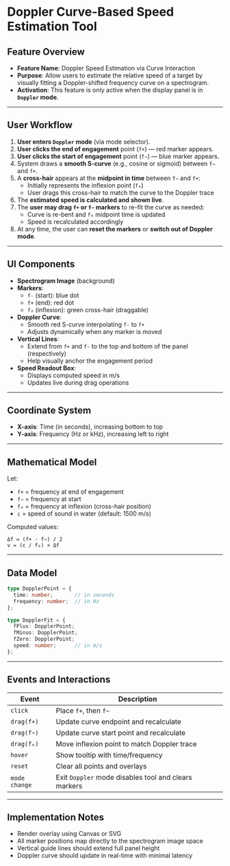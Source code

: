 # Doppler Curve-Based Speed Estimation Tool

## Feature Overview

- **Feature Name**: Doppler Speed Estimation via Curve Interaction
- **Purpose**: Allow users to estimate the relative speed of a target by visually fitting a Doppler-shifted frequency curve on a spectrogram.
- **Activation**: This feature is only active when the display panel is in **`Doppler` mode**.

---

## User Workflow

1. **User enters `Doppler` mode** (via mode selector).
2. **User clicks the end of engagement** point (`f+`) — red marker appears.
3. **User clicks the start of engagement** point (`f−`) — blue marker appears.
4. System draws a **smooth S-curve** (e.g., cosine or sigmoid) between `f−` and `f+`.
5. A **cross-hair** appears at the **midpoint in time** between `f−` and `f+`:
   - Initially represents the inflexion point (`f₀`)
   - User drags this cross-hair to match the curve to the Doppler trace
6. The **estimated speed is calculated and shown live**.
7. The **user may drag `f+` or `f−` markers** to re-fit the curve as needed:
   - Curve is re-bent and `f₀` midpoint time is updated
   - Speed is recalculated accordingly
8. At any time, the user can **reset the markers** or **switch out of Doppler mode**.

---

## UI Components

- **Spectrogram Image** (background)
- **Markers**:
  - `f-` (start): blue dot
  - `f+` (end): red dot
  - `f₀` (inflexion): green cross-hair (draggable)
- **Doppler Curve**:
  - Smooth red S-curve interpolating `f-` to `f+`
  - Adjusts dynamically when any marker is moved
- **Vertical Lines**:
  - Extend from `f+` and `f-` to the top and bottom of the panel (respectively)
  - Help visually anchor the engagement period
- **Speed Readout Box**:
  - Displays computed speed in m/s
  - Updates live during drag operations

---

## Coordinate System

- **X-axis**: Time (in seconds), increasing bottom to top
- **Y-axis**: Frequency (Hz or kHz), increasing left to right

---

## Mathematical Model

Let:
- `f+` = frequency at end of engagement
- `f−` = frequency at start
- `f₀` = frequency at inflexion (cross-hair position)
- `c` = speed of sound in water (default: 1500 m/s)

Computed values:
```
Δf = (f+ - f−) / 2
v = (c / f₀) × Δf
```

---

## Data Model

```ts
type DopplerPoint = {
  time: number;       // in seconds
  frequency: number;  // in Hz
};

type DopplerFit = {
  fPlus: DopplerPoint;
  fMinus: DopplerPoint;
  fZero: DopplerPoint;
  speed: number;      // in m/s
};
```

---

## Events and Interactions

| Event         | Description |
|---------------|-------------|
| `click`       | Place `f+`, then `f−` |
| `drag(f+)`    | Update curve endpoint and recalculate |
| `drag(f−)`    | Update curve start point and recalculate |
| `drag(f₀)`    | Move inflexion point to match Doppler trace |
| `hover`       | Show tooltip with time/frequency |
| `reset`       | Clear all points and overlays |
| `mode change` | Exit `Doppler` mode disables tool and clears markers |

---

## Implementation Notes

- Render overlay using Canvas or SVG
- All marker positions map directly to the spectrogram image space
- Vertical guide lines should extend full panel height
- Doppler curve should update in real-time with minimal latency
